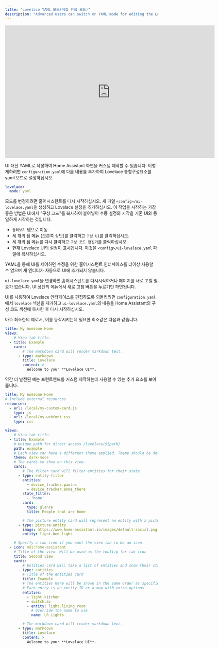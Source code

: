```yaml
---
title: "Lovelace YAML 모드(직접 편집 모드)"
description: "Advanced users can switch on YAML mode for editing the Lovelace UI."
---
```


<div class='videoWrapper'>
<iframe width="690" height="437" src="https://www.youtube.com/embed/n5xMtONydEo" frameborder="0" allow="accelerometer; autoplay; encrypted-media; gyroscope; picture-in-picture" allowfullscreen></iframe>
</div>

UI 대신 YAML로 작성하여 Home Assistant 화면을 커스텀 제작할 수 있습니다. 이렇게하려면 `configuration.yaml`에 다음 내용을 추가하여 Lovelace 통합구성요소를 yaml 모드로 설정하십시오.  

```yaml
lovelace:
  mode: yaml
```

모드를 변경하려면 홈어시스턴트를 다시 시작하십시오. 새 파일 `<config>/ui-lovelace.yaml`을 생성하고 Lovelace 설정을 추가하십시오. 이 작업을 시작하는 가장 좋은 방법은 UI에서 "구성 코드"를 복사하여 붙여넣어 수동 설정의 시작을 기존 UI와 동일하게 시작하는 것입니다.

- `둘러보기` 탭으로 이동.
- 세 개의 점 메뉴 (오른쪽 상단)를 클릭하고 `구성 UI`를 클릭하십시오.
- 세 개의 점 메뉴를 다시 클릭하고 `구성 코드 편집기`를 클릭하십시오.
- 현재 Lovelace UI의 설정이 표시됩니다. 이것을 `<config>/ui-lovelace.yaml` 파일에 복사하십시오.

YAML을 통해 UI를 제어하면 수정을 위한 홈어시스턴트 인터페이스를 더이상 사용할 수 없으며 새 엔티티가 자동으로 UI에 추가되지 않습니다.

`ui-lovelace.yaml`을 변경하면 홈어시스턴트를 다시시작하거나 페이지를 새로 고칠 필요가 없습니다. UI 상단의 메뉴에서 새로 고침 버튼을 누르기만 하면됩니다.

UI를 사용하여 Lovelace 인터페이스를 편집하도록 되돌리려면 `configuration.yaml`에서 `lovelace` 섹션을 제거하고 `ui-lovelace.yaml`의 내용을 Home Assistant의 구성 코드 섹션에 복사한 후 다시 시작하십시오.

아주 최소한의 예로서, 이를 동작시키는데 필요한 최소값은 다음과 같습니다.

```yaml
title: My Awesome Home
views:
    # View tab title.
  - title: Example
    cards:
        # The markdown card will render markdown text.
      - type: markdown
        title: Lovelace
        content: >
          Welcome to your **Lovelace UI**.
```

약간 더 발전된 예는 프런트엔드를 커스텀 제작하는데 사용할 수 있는 추가 요소를 보여줍니다.

```yaml
title: My Awesome Home
# Include external resources
resources:
  - url: /local/my-custom-card.js
    type: js
  - url: /local/my-webfont.css
    type: css

views:
    # View tab title.
  - title: Example
    # Unique path for direct access /lovelace/${path}
    path: example
    # Each view can have a different theme applied. Theme should be defined in the frontend.
    theme: dark-mode
    # The cards to show on this view.
    cards:
        # The filter card will filter entities for their state
      - type: entity-filter
        entities:
          - device_tracker.paulus
          - device_tracker.anne_there
        state_filter:
          - 'home'
        card:
          type: glance
          title: People that are home

        # The picture entity card will represent an entity with a picture
      - type: picture-entity
        image: https://www.home-assistant.io/images/default-social.png
        entity: light.bed_light

    # Specify a tab icon if you want the view tab to be an icon.
  - icon: mdi:home-assistant
    # Title of the view. Will be used as the tooltip for tab icon
    title: Second view
    cards:
        # Entities card will take a list of entities and show their state.
      - type: entities
        # Title of the entities card
        title: Example
        # The entities here will be shown in the same order as specified.
        # Each entry is an entity ID or a map with extra options.
        entities:
          - light.kitchen
          - switch.ac
          - entity: light.living_room
            # Override the name to use
            name: LR Lights

        # The markdown card will render markdown text.
      - type: markdown
        title: Lovelace
        content: >
          Welcome to your **Lovelace UI**.
```
